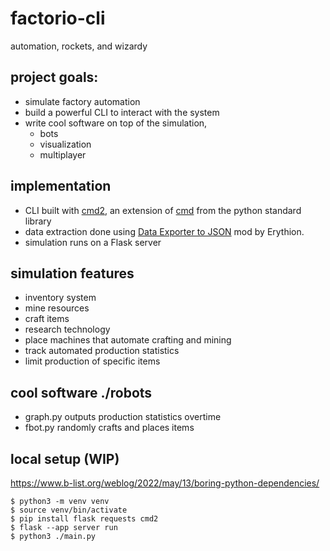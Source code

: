 # factorio-cli
automation, rockets, and wizardy

## project goals:
- simulate factory automation 
- build a powerful CLI to interact with the system 
- write cool software on top of the simulation, 
    - bots
    - visualization
    - multiplayer 

## implementation
- CLI built with [cmd2](https://github.com/python-cmd2/cmd2), an extension of [cmd](https://docs.python.org/3/library/cmd.html) from the python standard library 
- data extraction done using [Data Exporter to JSON](https://mods.factorio.com/mod/recipelister) mod by Erythion.
- simulation runs on a Flask server

## simulation features
- inventory system
- mine resources
- craft items
- research technology
- place machines that automate crafting and mining
- track automated production statistics
- limit production of specific items

## cool software ./robots 
- graph.py outputs production statistics overtime
- fbot.py randomly crafts and places items

## local setup (WIP)
https://www.b-list.org/weblog/2022/may/13/boring-python-dependencies/
```
$ python3 -m venv venv
$ source venv/bin/activate
$ pip install flask requests cmd2
$ flask --app server run
$ python3 ./main.py
```
